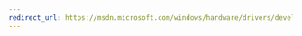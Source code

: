 ```yaml
---
redirect_url: https://msdn.microsoft.com/windows/hardware/drivers/develop/creating-a-log-file-for-the-code-analysis-tool
---
```

